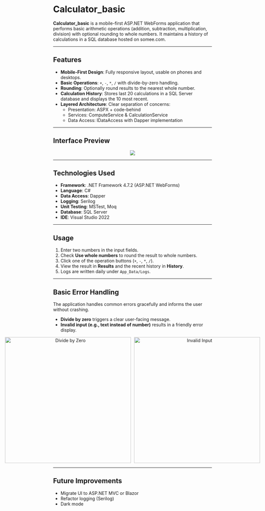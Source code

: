 # Calculator_basic

**Calculator_basic** is a mobile-first ASP.NET WebForms application that performs basic arithmetic operations (addition, subtraction, multiplication, division) with optional rounding to whole numbers. It maintains a history of calculations in a SQL database hosted on somee.com.

---

## Features

* **Mobile-First Design**: Fully responsive layout, usable on phones and desktops.
* **Basic Operations**: `+`, `-`, `*`, `/` with divide-by-zero handling.
* **Rounding**: Optionally round results to the nearest whole number.
* **Calculation History**: Stores last 20 calculations in a SQL Server database and displays the 10 most recent.
* **Layered Architecture**: Clear separation of concerns:
  * Presentation: ASPX + code-behind
  * Services: ComputeService & CalculationService
  * Data Access: IDataAccess with Dapper implementation

---

## Interface Preview

<p align="center">
  <img src="https://github.com/user-attachments/assets/425060f3-8976-4a68-9d88-f8f5b639ae78" />
</p>

---

## Technologies Used

* **Framework**: .NET Framework 4.7.2 (ASP.NET WebForms)
* **Language**: C#
* **Data Access**: Dapper
* **Logging**: Serilog
* **Unit Testing**: MSTest, Moq
* **Database**: SQL Server
* **IDE**: Visual Studio 2022

---

## Usage

1. Enter two numbers in the input fields.
2. Check **Use whole numbers** to round the result to whole numbers.
3. Click one of the operation buttons (`+`, `-`, `*`, `/`).
4. View the result in **Results** and the recent history in **History**.
5. Logs are written daily under `App_Data/Logs`.

---

## Basic Error Handling

The application handles common errors gracefully and informs the user without crashing.

- **Divide by zero** triggers a clear user-facing message.
- **Invalid input (e.g., text instead of number)** results in a friendly error display.

<p align="center" style="display: flex; justify-content: center; gap: 10px;">
  <img src="https://github.com/user-attachments/assets/2b2f4b19-5923-482e-8b13-0330df149a7f" alt="Divide by Zero" height="400" />
  <img src="https://github.com/user-attachments/assets/7a4d0673-a186-4a96-8995-9c7b62fadc27" alt="Invalid Input" height="400" />
</p>


---

## Future Improvements

* Migrate UI to ASP.NET MVC or Blazor
* Refactor logging (Serilog)
* Dark mode

